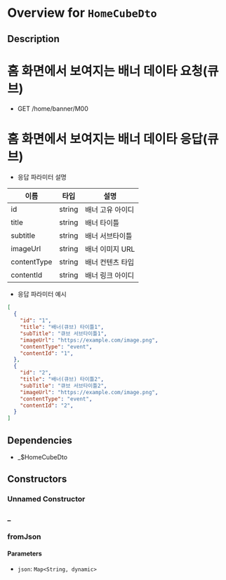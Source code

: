 # Overview for `HomeCubeDto`

## Description

# 홈 화면에서 보여지는 배너 데이타 요청(큐브)

 - GET /home/banner/M00

 # 홈 화면에서 보여지는 배너 데이타 응답(큐브)

 - 응답 파라미터 설명

 |이름|타입|설명|
 |-|-|-|
 |id|string|배너 고유 아이디|
 |title|string|배너 타이틀|
 |subtitle|string|배너 서브타이틀|
 |imageUrl|string|배너 이미지 URL|
 |contentType|string|배너 컨텐츠 타입|
 |contentId|string|배너 링크 아이디|

 - 응답 파라미터 예시

 ```json
 [
   {
     "id": "1",
     "title": "배너(큐브) 타이틀1",
     "subTitle": "큐브 서브타이틀1",
     "imageUrl": "https://example.com/image.png",
     "contentType": "event",
     "contentId": "1",
   },
   {
     "id": "2",
     "title": "배너(큐브) 타이틀2",
     "subTitle": "큐브 서브타이틀2",
     "imageUrl": "https://example.com/image.png",
     "contentType": "event",
     "contentId": "2",
   }
 ]
 ```

## Dependencies

- _$HomeCubeDto

## Constructors

### Unnamed Constructor


### _


### fromJson


#### Parameters

- `json`: `Map<String, dynamic>`
